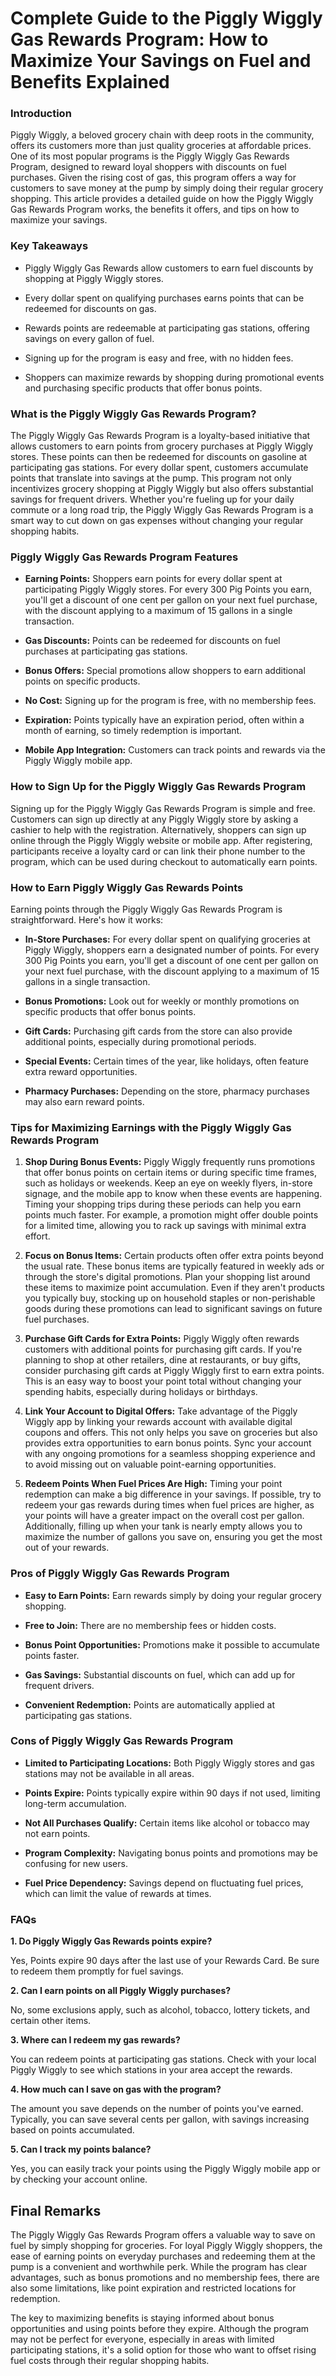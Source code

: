 # Complete Guide to the Piggly Wiggly Gas Rewards Program: How to Maximize Your Savings on Fuel and Benefits Explained

### Introduction

Piggly Wiggly, a beloved grocery chain with deep roots in the community,
offers its customers more than just quality groceries at affordable
prices. One of its most popular programs is the Piggly Wiggly Gas
Rewards Program, designed to reward loyal shoppers with discounts on
fuel purchases. Given the rising cost of gas, this program offers a way
for customers to save money at the pump by simply doing their regular
grocery shopping. This article provides a detailed guide on how the
Piggly Wiggly Gas Rewards Program works, the benefits it offers, and
tips on how to maximize your savings.

### **Key Takeaways**

-   Piggly Wiggly Gas Rewards allow customers to earn fuel discounts by
    shopping at Piggly Wiggly stores.

-   Every dollar spent on qualifying purchases earns points that can be
    redeemed for discounts on gas.

-   Rewards points are redeemable at participating gas stations,
    offering savings on every gallon of fuel.

-   Signing up for the program is easy and free, with no hidden fees.

-   Shoppers can maximize rewards by shopping during promotional events
    and purchasing specific products that offer bonus points.

### **What is the Piggly Wiggly Gas Rewards Program?**

The Piggly Wiggly Gas Rewards Program is a loyalty-based initiative that
allows customers to earn points from grocery purchases at Piggly Wiggly
stores. These points can then be redeemed for discounts on gasoline at
participating gas stations. For every dollar spent, customers accumulate
points that translate into savings at the pump. This program not only
incentivizes grocery shopping at Piggly Wiggly but also offers
substantial savings for frequent drivers. Whether you're fueling up for
your daily commute or a long road trip, the Piggly Wiggly Gas Rewards
Program is a smart way to cut down on gas expenses without changing your
regular shopping habits.

### **Piggly Wiggly Gas Rewards Program Features**

-   **Earning Points:** Shoppers earn points for every dollar spent at
    participating Piggly Wiggly stores. For every 300 Pig Points you
    earn, you'll get a discount of one cent per gallon on your next
    fuel purchase, with the discount applying to a maximum of 15 gallons
    in a single transaction.

-   **Gas Discounts:** Points can be redeemed for discounts on fuel
    purchases at participating gas stations.

-   **Bonus Offers:** Special promotions allow shoppers to earn
    additional points on specific products.

-   **No Cost:** Signing up for the program is free, with no membership
    fees.

-   **Expiration:** Points typically have an expiration period, often
    within a month of earning, so timely redemption is important.

-   **Mobile App Integration:** Customers can track points and rewards
    via the Piggly Wiggly mobile app.

### **How to Sign Up for the Piggly Wiggly Gas Rewards Program**

Signing up for the Piggly Wiggly Gas Rewards Program is simple and free.
Customers can sign up directly at any Piggly Wiggly store by asking a
cashier to help with the registration. Alternatively, shoppers can sign
up online through the Piggly Wiggly website or mobile app. After
registering, participants receive a loyalty card or can link their phone
number to the program, which can be used during checkout to
automatically earn points.

### **How to Earn Piggly Wiggly Gas Rewards Points**

Earning points through the Piggly Wiggly Gas Rewards Program is
straightforward. Here's how it works:

-   **In-Store Purchases:** For every dollar spent on qualifying
    groceries at Piggly Wiggly, shoppers earn a designated number of
    points. For every 300 Pig Points you earn, you\'ll get a discount of
    one cent per gallon on your next fuel purchase, with the discount
    applying to a maximum of 15 gallons in a single transaction.

-   **Bonus Promotions:** Look out for weekly or monthly promotions on
    specific products that offer bonus points.

-   **Gift Cards:** Purchasing gift cards from the store can also
    provide additional points, especially during promotional periods.

-   **Special Events:** Certain times of the year, like holidays, often
    feature extra reward opportunities.

-   **Pharmacy Purchases:** Depending on the store, pharmacy purchases
    may also earn reward points.

### **Tips for Maximizing Earnings with the Piggly Wiggly Gas Rewards Program**

1.  **Shop During Bonus Events:** Piggly Wiggly frequently runs
    promotions that offer bonus points on certain items or during
    specific time frames, such as holidays or weekends. Keep an eye on
    weekly flyers, in-store signage, and the mobile app to know when
    these events are happening. Timing your shopping trips during these
    periods can help you earn points much faster. For example, a
    promotion might offer double points for a limited time, allowing you
    to rack up savings with minimal extra effort.

2.  **Focus on Bonus Items:** Certain products often offer extra points
    beyond the usual rate. These bonus items are typically featured in
    weekly ads or through the store's digital promotions. Plan your
    shopping list around these items to maximize point accumulation.
    Even if they aren't products you typically buy, stocking up on
    household staples or non-perishable goods during these promotions
    can lead to significant savings on future fuel purchases.

3.  **Purchase Gift Cards for Extra Points:** Piggly Wiggly often
    rewards customers with additional points for purchasing gift cards.
    If you're planning to shop at other retailers, dine at restaurants,
    or buy gifts, consider purchasing gift cards at Piggly Wiggly first
    to earn extra points. This is an easy way to boost your point total
    without changing your spending habits, especially during holidays or
    birthdays.

4.  **Link Your Account to Digital Offers:** Take advantage of the
    Piggly Wiggly app by linking your rewards account with available
    digital coupons and offers. This not only helps you save on
    groceries but also provides extra opportunities to earn bonus
    points. Sync your account with any ongoing promotions for a seamless
    shopping experience and to avoid missing out on valuable
    point-earning opportunities.

5.  **Redeem Points When Fuel Prices Are High:** Timing your point
    redemption can make a big difference in your savings. If possible,
    try to redeem your gas rewards during times when fuel prices are
    higher, as your points will have a greater impact on the overall
    cost per gallon. Additionally, filling up when your tank is nearly
    empty allows you to maximize the number of gallons you save on,
    ensuring you get the most out of your rewards.

### **Pros of Piggly Wiggly Gas Rewards Program**

-   **Easy to Earn Points:** Earn rewards simply by doing your regular
    grocery shopping.

-   **Free to Join:** There are no membership fees or hidden costs.

-   **Bonus Point Opportunities:** Promotions make it possible to
    accumulate points faster.

-   **Gas Savings:** Substantial discounts on fuel, which can add up for
    frequent drivers.

-   **Convenient Redemption:** Points are automatically applied at
    participating gas stations.

### **Cons of Piggly Wiggly Gas Rewards Program**

-   **Limited to Participating Locations:** Both Piggly Wiggly stores
    and gas stations may not be available in all areas.

-   **Points Expire:** Points typically expire within 90 days if not
    used, limiting long-term accumulation.

-   **Not All Purchases Qualify:** Certain items like alcohol or tobacco
    may not earn points.

-   **Program Complexity:** Navigating bonus points and promotions may
    be confusing for new users.

-   **Fuel Price Dependency:** Savings depend on fluctuating fuel
    prices, which can limit the value of rewards at times.

### **FAQs**

**1. Do Piggly Wiggly Gas Rewards points expire?**

Yes, Points expire 90 days after the last use of your Rewards Card. Be
sure to redeem them promptly for fuel savings.

**2. Can I earn points on all Piggly Wiggly purchases?**

No, some exclusions apply, such as alcohol, tobacco, lottery tickets,
and certain other items.

**3. Where can I redeem my gas rewards?**

You can redeem points at participating gas stations. Check with your
local Piggly Wiggly to see which stations in your area accept the
rewards.

**4. How much can I save on gas with the program?**

The amount you save depends on the number of points you've earned.
Typically, you can save several cents per gallon, with savings
increasing based on points accumulated.

**5. Can I track my points balance?**

Yes, you can easily track your points using the Piggly Wiggly mobile
app or by checking your account online.

## **Final Remarks**

The Piggly Wiggly Gas Rewards Program offers a valuable way to save on
fuel by simply shopping for groceries. For loyal Piggly Wiggly shoppers,
the ease of earning points on everyday purchases and redeeming them at
the pump is a convenient and worthwhile perk. While the program has
clear advantages, such as bonus promotions and no membership fees, there
are also some limitations, like point expiration and restricted
locations for redemption.

The key to maximizing benefits is staying informed about bonus
opportunities and using points before they expire. Although the program
may not be perfect for everyone, especially in areas with limited
participating stations, it's a solid option for those who want to offset
rising fuel costs through their regular shopping habits.
